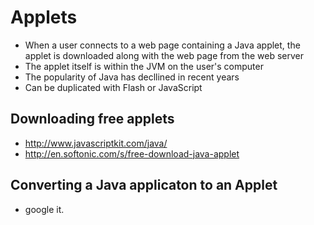 # Applets
- When a user connects to a web page containing a Java applet, the applet is downloaded along with the web page from the web server
- The applet itself is within the JVM on the user's computer
- The popularity of Java has decllined in recent years
- Can be duplicated with Flash or JavaScript

## Downloading free applets
- http://www.javascriptkit.com/java/
- http://en.softonic.com/s/free-download-java-applet

## Converting a Java applicaton to an Applet
- google it.


